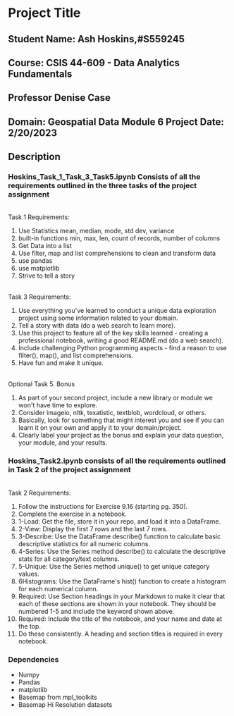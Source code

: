# Project Title

## Student Name: Ash Hoskins,#S559245 <br />
## Course: CSIS 44-609 - Data Analytics Fundamentals <br />
## Professor Denise Case <br />
## Domain: Geospatial Data Module 6 Project Date: 2/20/2023<br />


## Description

### Hoskins_Task_1_Task_3_Task5.ipynb Consists of all the requirements outlined in the three tasks of the project assignment

<br />Task 1 Requirements:
1. Use Statistics mean, median, mode, std dev, variance
2. built-in functions min, max, len, count of records, number of columns
3. Get Data into a list
4. Use filter, map and list comprehensions to clean and transform data
5. use pandas
6. use matplotlib
7. Strive to tell a story

<br />Task 3 Requirements:
1. Use everything you've learned to conduct a unique data exploration project using some information related to your domain. 
2. Tell a story with data (do a web search to learn more).
3. Use this project to feature all of the key skills learned - creating a professional notebook, writing a good README.md (do a web search). 
4. Include challenging Python programming aspects - find a reason to use filter(), map(), and list comprehensions.
5. Have fun and make it unique.

<br />Optional Task 5. Bonus
1. As part of your second project, include a new library or module we won't have time to explore. 
2. Consider imageio, nltk, texatistic, textblob, wordcloud, or others. 
3. Basically, look for something that might interest you and see if you can learn it on your own and apply it to your domain/project. 
4. Clearly label your project as the bonus and explain your data question, your module, and your results. 

### Hoskins_Task2.ipynb consists of all the requirements outlined in Task 2 of the project assignment
<br />Task 2 Requirements: 
1. Follow the instructions for Exercise 9.16 (starting pg. 350).
2. Complete the exercise in a notebook. 
3. 1-Load: Get the file, store it in your repo, and load it into a DataFrame. 
4. 2-View: Display the first 7 rows and the last 7 rows.
5. 3-Describe: Use the DataFrame describe() function to calculate basic descriptive statistics for all numeric columns. 
6. 4-Series: Use the Series method describe() to calculate the descriptive stats for all category/text columns.
7. 5-Unique: Use the Series method unique() to get unique category values. 
6. 6Histograms: Use the DataFrame's hist() function to create a histogram for each numerical column.
7. Required: Use Section headings in your Markdown to make it clear that each of these sections are shown in your notebook. They should be numbered 1-5 and include the keyword shown above.
8. Required: Include the title of the notebook, and your name and date at the top.
9. Do these consistently. A heading and section titles is required in every notebook. 


### Dependencies

* Numpy
* Pandas
* matplotlib
* Basemap from mpl_toolkits
* Basemap Hi Resolution datasets

